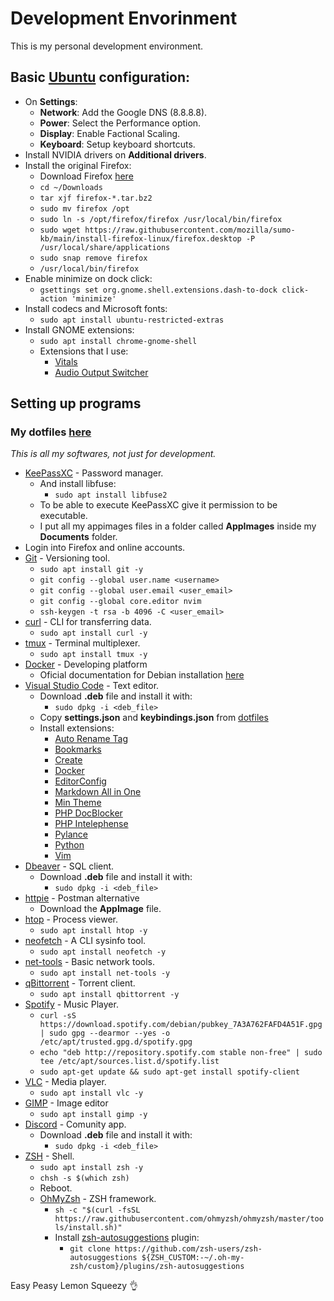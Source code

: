 # Development Envorinment

<p>This is my personal development environment.</p>

## Basic [Ubuntu](https://ubuntu.com/) configuration:
- On **Settings**:
    - **Network**: Add the Google DNS (8.8.8.8).
    - **Power**: Select the Performance option.
    - **Display**: Enable Factional Scaling.
    - **Keyboard**: Setup keyboard shortcuts.
- Install NVIDIA drivers on **Additional drivers**.
- Install the original Firefox:
    - Download Firefox [here](https://www.mozilla.org/en-US/firefox/linux/?utm_medium=referral&utm_source=support.mozilla.org)
    - `cd ~/Downloads`
    - `tar xjf firefox-*.tar.bz2`
    - `sudo mv firefox /opt`
    - `sudo ln -s /opt/firefox/firefox /usr/local/bin/firefox`
    - `sudo wget https://raw.githubusercontent.com/mozilla/sumo-kb/main/install-firefox-linux/firefox.desktop -P /usr/local/share/applications`
    - `sudo snap remove firefox`
    - `/usr/local/bin/firefox`
- Enable minimize on dock click:
    - `gsettings set org.gnome.shell.extensions.dash-to-dock click-action 'minimize'`
- Install codecs and Microsoft fonts:
    - `sudo apt install ubuntu-restricted-extras`
- Install GNOME extensions:
    - `sudo apt install chrome-gnome-shell`
    - Extensions that I use:
        - [Vitals](https://extensions.gnome.org/extension/1460/vitals/)
        - [Audio Output Switcher](https://extensions.gnome.org/extension/751/audio-output-switcher/)

## Setting up programs
### My dotfiles [here](https://github.com/gnulll/dotfiles)
<em>This is all my softwares, not just for development.</em>

- [KeePassXC](https://keepassxc.org/) - Password manager.
    - And install libfuse:
        - `sudo apt install libfuse2`
    - To be able to execute KeePassXC give it permission to be executable.
    - I put all my appimages files in a folder called **AppImages** inside my **Documents** folder.
- Login into Firefox and online accounts.	
- [Git](https://git-scm.com/) - Versioning tool.
    - `sudo apt install git -y`
    - `git config --global user.name <username>`
    - `git config --global user.email <user_email>`
    - `git config --global core.editor nvim`
    - `ssh-keygen -t rsa -b 4096 -C <user_email>`
- [curl](https://curl.se/) - CLI for transferring data.
    - `sudo apt install curl -y`
- [tmux](https://github.com/tmux/tmux/wiki) - Terminal multiplexer.
    - `sudo apt install tmux -y`
- [Docker](https://www.docker.com/) - Developing platform
    - Oficial documentation for Debian installation [here](https://docs.docker.com/engine/install/ubuntu/)
- [Visual Studio Code](https://code.visualstudio.com/) - Text editor.
    - Download **.deb** file and install it with:
        - `sudo dpkg -i <deb_file>`
    - Copy **settings.json** and **keybindings.json** from [dotfiles](https://github.com/castroitalo/dotfiles)
    - Install extensions:
        - [Auto Rename Tag](https://marketplace.visualstudio.com/items?itemName=formulahendry.auto-rename-tag)
        - [Bookmarks](https://marketplace.visualstudio.com/items?itemName=alefragnani.Bookmarks)
        - [Create](https://marketplace.visualstudio.com/items?itemName=hideoo.create)
        - [Docker](https://marketplace.visualstudio.com/items?itemName=ms-azuretools.vscode-docker)
        - [EditorConfig](https://marketplace.visualstudio.com/items?itemName=EditorConfig.EditorConfig)
        - [Markdown All in One](https://marketplace.visualstudio.com/items?itemName=yzhang.markdown-all-in-one)
        - [Min Theme](https://marketplace.visualstudio.com/items?itemName=miguelsolorio.min-theme)
        - [PHP DocBlocker](https://marketplace.visualstudio.com/items?itemName=neilbrayfield.php-docblocker)
        - [PHP Intelephense](https://marketplace.visualstudio.com/items?itemName=bmewburn.vscode-intelephense-client)
        - [Pylance](https://marketplace.visualstudio.com/items?itemName=ms-python.vscode-pylance)
        - [Python](https://marketplace.visualstudio.com/items?itemName=ms-python.python)
        - [Vim](https://marketplace.visualstudio.com/items?itemName=vscodevim.vim)
- [Dbeaver](https://dbeaver.io/download/) - SQL client.
    - Download **.deb** file and install it with:
        - `sudo dpkg -i <deb_file>`
- [httpie](https://httpie.io/) - Postman alternative
    - Download the **AppImage** file.
- [htop](https://github.com/htop-dev/htop) - Process viewer.
    - `sudo apt install htop -y`
- [neofetch](https://github.com/dylanaraps/neofetch) - A CLI sysinfo tool.
    - `sudo apt install neofetch -y`
- [net-tools](https://github.com/ecki/net-tools) - Basic network tools.
    - `sudo apt install net-tools -y`
- [qBittorrent](https://www.qbittorrent.org/download) - Torrent client.
    - `sudo apt install qbittorrent -y`
- [Spotify](https://www.spotify.com/br-pt/download/linux/) - Music Player.
    - `curl -sS https://download.spotify.com/debian/pubkey_7A3A762FAFD4A51F.gpg | sudo gpg --dearmor --yes -o /etc/apt/trusted.gpg.d/spotify.gpg`
    - `echo "deb http://repository.spotify.com stable non-free" | sudo tee /etc/apt/sources.list.d/spotify.list`
    - `sudo apt-get update && sudo apt-get install spotify-client`
- [VLC](https://www.videolan.org/vlc/index.pt_BR.html) - Media player.
    - `sudo apt install vlc -y`
- [GIMP](https://www.gimp.org/) - Image editor
    - `sudo apt install gimp -y`
- [Discord](https://discord.com/) - Comunity app.
    - Download **.deb** file and install it with:
        - `sudo dpkg -i <deb_file>`
- [ZSH](https://www.zsh.org/) - Shell.
    - `sudo apt install zsh -y`
    - `chsh -s $(which zsh)`
    - Reboot.
    - [OhMyZsh](https://ohmyz.sh/) - ZSH framework.
        - `sh -c "$(curl -fsSL https://raw.githubusercontent.com/ohmyzsh/ohmyzsh/master/tools/install.sh)"`
        - Install [zsh-autosuggestions](https://github.com/zsh-users/zsh-autosuggestions) plugin:
            - `git clone https://github.com/zsh-users/zsh-autosuggestions ${ZSH_CUSTOM:-~/.oh-my-zsh/custom}/plugins/zsh-autosuggestions`

Easy Peasy Lemon Squeezy 👌
